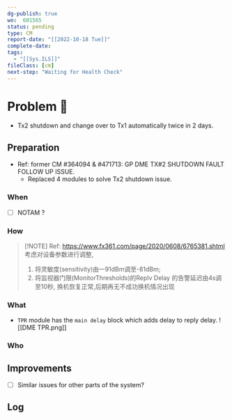 ```yaml
---
dg-publish: true
wo:  601565
status: pending
type: CM
report-date: "[[2022-10-18 Tue]]"
complete-date: 
tags:
  - "[[Sys.ILS]]"
fileClass: [cm]
next-step: "Waiting for Health Check"
---
```


# Problem 🐞
- Tx2 shutdown and change over to Tx1 automatically twice in 2 days.
## Preparation
- Ref: former CM #364094 & #471713:  GP DME TX#2 SHUTDOWN FAULT FOLLOW UP ISSUE.
	- Replaced 4 modules to solve Tx2 shutdown issue.
### When
- [ ] NOTAM ?
### How
> [!NOTE] Ref: https://www.fx361.com/page/2020/0608/6765381.shtml
> 考虑对设备参数进行调整,
> 1) 将灵敏度(sensitivity)由一91dBm调至-81dBm;
> 2) 将监视器门限(MonitorThresholds)的Replv Delay 的告警延迟由4s调至10秒,
> 换机恢复正常,后期再无不成功换机情况出现
### What
- `TPR` module has the `main delay` block which adds delay to reply delay.
![[DME TPR.png]]
### Who

## Improvements
- [ ] Similar issues for other parts of the system?

## Log

